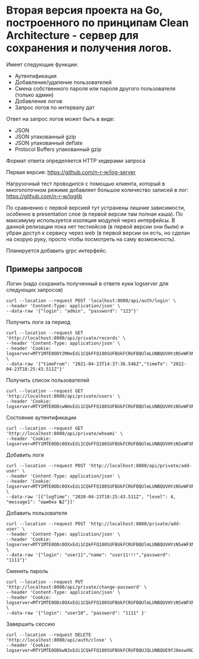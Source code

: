 # Вторая версия проекта на Go, построенного по принципам Clean Architecture - сервер для сохранения и получения логов.


Имеет следующие функции:
* Аутентификация
* Добавление/удаление пользователей
* Смена собственного пароля или пароля другого пользователя (только админ)
* Добавление логов
* Запрос логов по интервалу дат

Ответ на запрос логов может быть в виде:
* JSON
* JSON упакованный gzip
* JSON упакованный deflate
* Protocol Buffers упакованный gzip

Формат ответа определяется HTTP хедерами запроса

Первая версия: https://github.com/n-r-w/log-server

Нагрузочный тест проводился с помощью клиента, который в многопоточном режиме добавляет большое количество записей в лог: https://github.com/n-r-w/loglib

По сравнению с первой версией тут устранены лишние зависимости, особенно в presentation слое (в первой версии там полная каша). По максимуму используется изоляция модулей через интерфейсы.
В данной релизации пока нет тесткейсов (в первой версии они были) и убран доступ к сервису через web (в первой версии он есть, но сделан на скорую руку, просто чтобы посмотреть на саму возможность).

Планируется добавить grpc интерфейс.

## Примеры запросов
Логин (надо сохранить полученный в ответе куки logserver для следующих запросов)

    curl --location --request POST 'localhost:8080/api/auth/login' \
    --header 'Content-Type: application/json' \    
    --data-raw '{"login": "admin", "password": "123"}'

Получить логи за период

    curl --location --request GET 'http://localhost:8080/api/private/records' \
    --header 'Content-Type: application/json' \
    --header 'Cookie: logserver=MTY1MTE0ODY2MHxEdi1CQkFFQ180SUFBUkFCRUFBQUlmLUNBQUVHYzNSeWFXNW5EQWtBQjNWelpYSmZhV1FHZFdsdWREWTBCZ0lBQVE9PXw8B2eSdqLJfQJEhsrqGnuCrf5l2_ofcwCgA0Zn0sUErg==' \
    --data-raw '{"timeFrom": "2021-04-23T14:37:36.546Z","timeTo": "2022-04-23T18:25:43.511Z"}'

Получить список пользователей

    curl --location --request GET 'http://localhost:8080/api/private/users' \
    --header 'Cookie: logserver=MTY1MTE0ODcwNHxEdi1CQkFFQ180SUFBUkFCRUFBQUlmLUNBQUVHYzNSeWFXNW5EQWtBQjNWelpYSmZhV1FHZFdsdWREWTBCZ0lBQVE9PXwuhL1Tz50lNOOEU6N_k2oWo6wJd1ripsKVaKIJ6XxEIw=='

Состояние аутентификации

    curl --location --request GET 'http://localhost:8080/api/private/whoami' \
    --header 'Cookie: logserver=MTY1MTE0ODc0OXxEdi1CQkFFQ180SUFBUkFCRUFBQUlmLUNBQUVHYzNSeWFXNW5EQWtBQjNWelpYSmZhV1FHZFdsdWREWTBCZ0lBQVE9PXyLopILCIZS4nL8ORE6xDjmIi7aTPd77FxMBbh4apOndg=='

Добавить логи

    curl --location --request POST 'http://localhost:8080/api/private/add-user' \
    --header 'Content-Type: application/json' \
    --header 'Cookie: logserver=MTY1MTE0ODc0OXxEdi1CQkFFQ180SUFBUkFCRUFBQUlmLUNBQUVHYzNSeWFXNW5EQWtBQjNWelpYSmZhV1FHZFdsdWREWTBCZ0lBQVE9PXyLopILCIZS4nL8ORE6xDjmIi7aTPd77FxMBbh4apOndg==' \
    --data-raw '[{"logTime": "2020-04-23T18:25:43.511Z", "level": 4, "message1": "ошибка №2"}]'

Добавить пользователя

    curl --location --request POST 'http://localhost:8080/private/add-user' \
    --header 'Content-Type: application/json' \
    --header 'Cookie: logserver=MTY1MTE0ODc0OXxEdi1CQkFFQ180SUFBUkFCRUFBQUlmLUNBQUVHYzNSeWFXNW5EQWtBQjNWelpYSmZhV1FHZFdsdWREWTBCZ0lBQVE9PXyLopILCIZS4nL8ORE6xDjmIi7aTPd77FxMBbh4apOndg==' \
    --data-raw '{"login": "user11","name": "user11!!!","password": "1111"}'

Сменить пароль

    curl --location --request PUT 'http://localhost:8080/api/private/change-password' \
    --header 'Content-Type: application/json' \
    --header 'Cookie: logserver=MTY1MTE0ODc0OXxEdi1CQkFFQ180SUFBUkFCRUFBQUlmLUNBQUVHYzNSeWFXNW5EQWtBQjNWelpYSmZhV1FHZFdsdWREWTBCZ0lBQVE9PXyLopILCIZS4nL8ORE6xDjmIi7aTPd77FxMBbh4apOndg==' \
    --data-raw '{"login": "user10", "password": "1111" }'

Завершить сессию

    curl --location --request DELETE 'http://localhost:8080/api/auth/close' \
    --header 'Cookie: logserver=MTY1MTE0ODkwN3xEdi1CQkFFQ180SUFBUkFCRUFBQUJQLUNBQUE9fJ6mswXN2vd3W_DpWOh7AsKYuaJiF2hd10JEUZOkKUTb'
